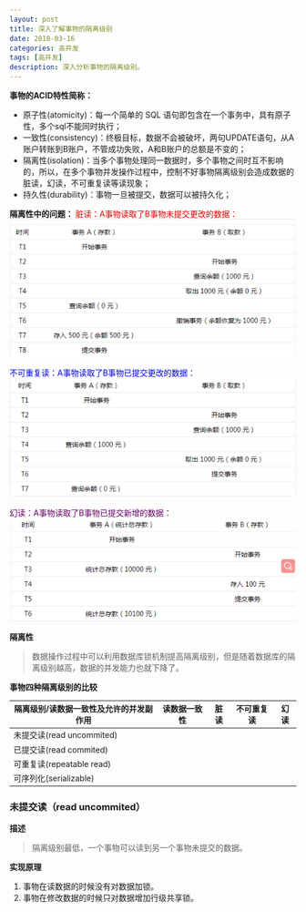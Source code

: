 ```yaml
---
layout: post
title: 深入了解事物的隔离级别
date: 2018-03-16
categories: 高并发
tags: [高并发]
description: 深入分析事物的隔离级别。
---
```

**事物的ACID特性简称：**
- 原子性(atomicity)：每一个简单的 SQL 语句即包含在一个事务中，具有原子性，多个sql不能同时执行；
- 一致性(consistency)：终极目标，数据不会被破坏，两句UPDATE语句，从A账户转账到B账户，不管成功失败，A和B账户的总额是不变的；
- 隔离性(isolation)：当多个事物处理同一数据时，多个事物之间时互不影响的，所以，在多个事物并发操作过程中，控制不好事物隔离级别会造成数据的脏读，幻读，不可重复读等读现象；
- 持久性(durability)：事物一旦被提交，数据可以被持久化；

**隔离性中的问题：**
<font color="#dd0000">脏读：A事物读取了B事物未提交更改的数据：</font>
![脏读示例](../images/dirtyRead.png)

<font color="#0000dd">不可重复读：A事物读取了B事物已提交更改的数据：</font>
![不可重复读示例](../images/unrepeatableRead.png)

<font color="#660066">幻读：A事物读取了B事物已提交新增的数据：</font>
![幻读示例](../images/fantasyRead.png)


**隔离性**
> 数据操作过程中可以利用数据库锁机制提高隔离级别，但是随着数据库的隔离级别越高，数据的并发能力也就下降了。

**事物四种隔离级别的比较**

|隔离级别/读数据一致性及允许的并发副作用|读数据一致性|脏读|不可重复读|幻读|
|---|---|---|---|---|
|未提交读(read uncommited)|||||
|已提交读(read commited)|||||
|可重复读(repeatable read)|||||
|可序列化(serializable)|||||

### 未提交读（read uncommited）
**描述**
> 隔离级别最低，一个事物可以读到另一个事物未提交的数据。

**实现原理**
1. 事物在读数据的时候没有对数据加锁。
2. 事物在修改数据的时候只对数据增加行级共享锁。


    

